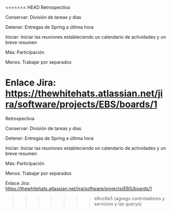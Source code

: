 <<<<<<< HEAD
Retrospectiva

Conservar:
División de tareas y días

Detener:
Entregas de Spring a última hora

Iniciar:
Iniciar las reuniones estableciendo un calendario de actividades y un breve resumen

Más:
Participación

Menos:
Trabajar por separados

Enlace Jira: https://thewhitehats.atlassian.net/jira/software/projects/EBS/boards/1
=======
Retrospectiva

Conservar:
División de tareas y días

Detener:
Entregas de Spring a última hora

Iniciar:
Iniciar las reuniones estableciendo un calendario de actividades y un breve resumen

Más:
Participación

Menos:
Trabajar por separados

Enlace Jira: https://thewhitehats.atlassian.net/jira/software/projects/EBS/boards/1
>>>>>>> e6cc6e5 (agrego controladores y servicios y las querys)
